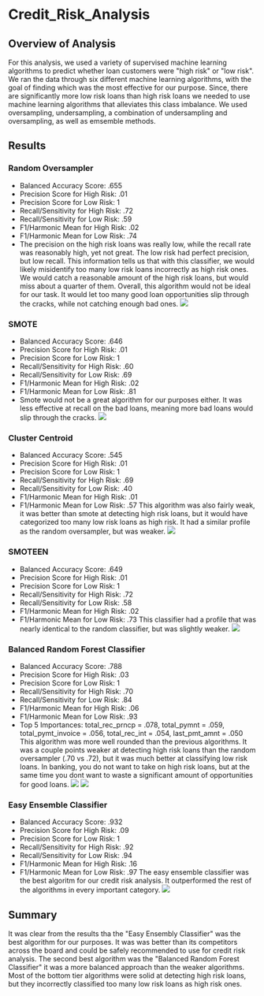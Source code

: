 # Credit_Risk_Analysis
## Overview of Analysis
For this analysis, we used a variety of supervised machine learning algorithms to predict whether loan customers were "high risk" or "low risk". We ran the data through six different machine learning algorithms, with the goal of finding which was the most effective for our purpose. Since, there are significantly more low risk loans than high risk loans we needed to use machine learning algorithms that alleviates this class imbalance. We used oversampling, undersampling, a combination of undersampling and oversampling, as well as emsemble methods. 
## Results

### Random Oversampler
- Balanced Accuracy Score: .655
- Precision Score for High Risk: .01
- Precision Score for Low Risk: 1
- Recall/Sensitivity for High Risk: .72
- Recall/Sensitivity for Low Risk: .59
- F1/Harmonic Mean for High Risk: .02
- F1/Harmonic Mean for Low Risk: .74
- The precision on the high risk loans was really low, while the recall rate was reasonably high, yet not great. The low risk had perfect precision, but low recall. This information tells us that with this classifier, we would likely misidentify too many low risk loans incorrectly as high risk ones. We would catch a reasonable amount of the high risk loans, but would miss about a quarter of them. Overall, this algorithm would not be ideal for our task. It would let too many good loan opportunities slip through the cracks, while not catching enough bad ones.
![](images/random_oversampler.png)

### SMOTE
- Balanced Accuracy Score: .646
- Precision Score for High Risk: .01
- Precision Score for Low Risk: 1
- Recall/Sensitivity for High Risk: .60
- Recall/Sensitivity for Low Risk: .69
- F1/Harmonic Mean for High Risk: .02
- F1/Harmonic Mean for Low Risk: .81
- Smote would not be a great algorithm for our purposes either. It was less effective at recall on the bad loans, meaning more bad loans would slip through the cracks.
![](images/SMOTE.png)

### Cluster Centroid
- Balanced Accuracy Score: .545
- Precision Score for High Risk: .01
- Precision Score for Low Risk: 1
- Recall/Sensitivity for High Risk: .69
- Recall/Sensitivity for Low Risk: .40
- F1/Harmonic Mean for High Risk: .01
- F1/Harmonic Mean for Low Risk: .57
This algorithm was also fairly weak, it was better than smote at detecting high risk loans, but it would have categorized too many low risk loans as high risk. It had a similar profile as the random oversampler, but was weaker.
![](images/cluster_centroid.png)

### SMOTEEN
- Balanced Accuracy Score: .649
- Precision Score for High Risk: .01
- Precision Score for Low Risk: 1
- Recall/Sensitivity for High Risk: .72
- Recall/Sensitivity for Low Risk: .58
- F1/Harmonic Mean for High Risk: .02
- F1/Harmonic Mean for Low Risk: .73
This classifier had a profile that was nearly identical to the random classifier, but was slightly weaker. 
![](images/SMOTEEN.png)

### Balanced Random Forest Classifier
- Balanced Accuracy Score: .788
- Precision Score for High Risk: .03
- Precision Score for Low Risk: 1
- Recall/Sensitivity for High Risk: .70
- Recall/Sensitivity for Low Risk: .84
- F1/Harmonic Mean for High Risk: .06
- F1/Harmonic Mean for Low Risk: .93
- Top 5 Importances: total_rec_prncp = .078, total_pymnt = .059, total_pymt_invoice = .056, total_rec_int = .054, last_pmt_amnt = .050
This algorithm was more well rounded than the previous algorithms. It was a couple points weaker at detecting high risk loans than the random oversampler (.70 vs .72), but it was much better at classifying low risk loans. In banking, you do not want to take on high risk loans, but at the same time you dont want to waste a significant amount of opportunities for good loans. 
![](images/balanced_random_1.png)
![](images/balanced_random_2.png)

### Easy Ensemble Classifier
- Balanced Accuracy Score: .932
- Precision Score for High Risk: .09
- Precision Score for Low Risk: 1
- Recall/Sensitivity for High Risk: .92
- Recall/Sensitivity for Low Risk: .94
- F1/Harmonic Mean for High Risk: .16
- F1/Harmonic Mean for Low Risk: .97
The easy ensemble classifier was the best algoritm for our credit risk analysis. It outperformed the rest of the algorithms in every important category.
![](images/easy_ensemble.png)

## Summary
It was clear from the results tha the "Easy Ensembly Classifier" was the best algorithm for our purposes. It was was better than its competitors across the board and could be safely recommended to use for credit risk analysis. The second best algorithm was the "Balanced Random Forest Classifier" it was a more balanced approach than the weaker algorithms. Most of the bottom tier algorithms were solid at detecting high risk loans, but they incorrectly classified too many low risk loans as high risk ones. 